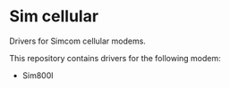 # Sim cellular

Drivers for Simcom cellular modems.

This repository contains drivers for the following modem:

- Sim800l
